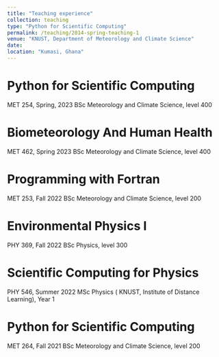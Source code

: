 ```yaml
---
title: "Teaching experience"
collection: teaching
type: "Python for Scientific Computing"
permalink: /teaching/2014-spring-teaching-1
venue: "KNUST, Department of Meteorology and Climate Science"
date: 
location: "Kumasi, Ghana"
---
```


Python for Scientific Computing
======
MET 254, Spring, 2023
BSc Meteorology and Climate Science, level 400

Biometeorology And Human Health
======
MET 462, Spring 2023
BSc Meteorology and Climate Science, level 400

Programming with Fortran
======
MET 253, Fall 2022
BSc Meteorology and Climate Science, level 200

Environmental Physics I
======
PHY 369, Fall 2022
BSc Physics, level 300

Scientific Computing for Physics
=====
PHY 546, Summer 2022
MSc Physics ( KNUST, Institute of Distance Learning), Year 1

Python for Scientific Computing
=====
MET 264, Fall 2021
BSc Meteorology and Climate Science, level 200

